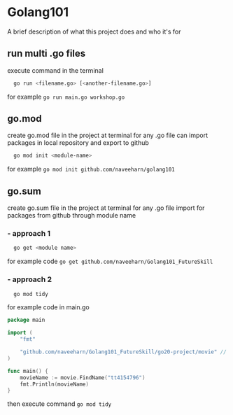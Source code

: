 # Golang101

A brief description of what this project does and who it's for

## run multi .go files
execute command in the terminal 
```bash
  go run <filename.go> [<another-filename.go>]
```
for example `go run main.go workshop.go` 

## go.mod
create go.mod file in the project at terminal for any .go file can import packages in local repository and export to github
```bash
  go mod init <module-name>
```
for example `go mod init github.com/naveeharn/golang101`

## go.sum 
create go.sum file in the project at terminal for any .go file import for packages from github through module name
### - approach 1
```zsh
  go get <module name>
```
for example code `go get github.com/naveeharn/Golang101_FutureSkill`

### - approach 2
```bash
  go mod tidy
```
for example code in main.go
```go
package main

import (
	"fmt"

	"github.com/naveeharn/Golang101_FutureSkill/go20-project/movie"	// module nmae
)

func main() {
	movieName := movie.FindName("tt4154796")
  	fmt.Println(movieName)
}
```
then execute command `go mod tidy`
